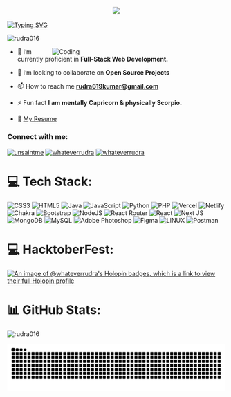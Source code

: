

<p align="center"> <img <img src="https://readme-typing-svg.demolab.com?font=Fira+Code&pause=1000&color=000000&center=true&vCenter=true&width=435&lines=Hi+%F0%9F%91%8B%2C+I'm+Rudra+Sharma"> </p>

<a href="https://github.com/rudra016">
<img  src="https://readme-typing-svg.demolab.com?font=Georgia&size=18&duration=2000&pause=100&multiline=true&width=500&height=80&lines=A+Tech+Enthusiast+from+India.;+Seeking+new+challenges+and+opportunities+to+expand+my+skills." alt="Typing SVG" />
</a>
<p align="left"> <img src="https://komarev.com/ghpvc/?username=rudra016&label=Profile%20views&color=0e75b6&style=for-the-badge" alt="rudra016" /> </p>

<img align="right" alt="Coding" width="400" src="https://cdn.dribbble.com/users/926537/screenshots/4502924/python-2.gif">



- 🌱 I’m currently proficient in **Full-Stack Web Development.**

- 👯 I’m looking to collaborate on **Open Source Projects**

- 📫 How to reach me **rudra619kumar@gmail.com**

- ⚡ Fun fact **I am mentally Capricorn & physically Scorpio.**

- 📝 [My Resume](https://drive.google.com/file/d/18OZqLlY84VsKHAlLWs_qX-xD0-Zmqp0a/view?usp=sharing)

<h3 align="left">Connect with me:</h3>
<p align="left">
<a href="https://twitter.com/unsaintme" target="blank"><img align="center" src="https://raw.githubusercontent.com/rahuldkjain/github-profile-readme-generator/master/src/images/icons/Social/twitter.svg" alt="unsaintme" height="30" width="40" /></a>
<a href="https://instagram.com/whateverrudra" target="blank"><img align="center" src="https://raw.githubusercontent.com/rahuldkjain/github-profile-readme-generator/master/src/images/icons/Social/instagram.svg" alt="whateverrudra" height="30" width="40" /></a>
<a href="https://www.linkedin.com/in/rudra-kumar-897264227/" target="blank"><img align="center" src="https://img.shields.io/badge/LinkedIn-0A66C2.svg?style=for-the-badge&logo=LinkedIn&logoColor=white" alt="whateverrudra"  /></a>


</p>

# 💻 Tech Stack:
![CSS3](https://img.shields.io/badge/css3-%231572B6.svg?style=for-the-badge&logo=css3&logoColor=white) ![HTML5](https://img.shields.io/badge/html5-%23E34F26.svg?style=for-the-badge&logo=html5&logoColor=white) ![Java](https://img.shields.io/badge/java-%23ED8B00.svg?style=for-the-badge&logo=java&logoColor=white) ![JavaScript](https://img.shields.io/badge/javascript-%23323330.svg?style=for-the-badge&logo=javascript&logoColor=%23F7DF1E) ![Python](https://img.shields.io/badge/python-3670A0?style=for-the-badge&logo=python&logoColor=ffdd54) ![PHP](https://img.shields.io/badge/php-%23777BB4.svg?style=for-the-badge&logo=php&logoColor=white) ![Vercel](https://img.shields.io/badge/vercel-%23000000.svg?style=for-the-badge&logo=vercel&logoColor=white) ![Netlify](https://img.shields.io/badge/netlify-%23000000.svg?style=for-the-badge&logo=netlify&logoColor=#00C7B7) ![Chakra](https://img.shields.io/badge/chakra-%234ED1C5.svg?style=for-the-badge&logo=chakraui&logoColor=white) ![Bootstrap](https://img.shields.io/badge/bootstrap-%23563D7C.svg?style=for-the-badge&logo=bootstrap&logoColor=white) ![NodeJS](https://img.shields.io/badge/node.js-6DA55F?style=for-the-badge&logo=node.js&logoColor=white) ![React Router](https://img.shields.io/badge/React_Router-CA4245?style=for-the-badge&logo=react-router&logoColor=white) ![React](https://img.shields.io/badge/react-%2320232a.svg?style=for-the-badge&logo=react&logoColor=%2361DAFB) ![Next JS](https://img.shields.io/badge/Next-black?style=for-the-badge&logo=next.js&logoColor=white) ![MongoDB](https://img.shields.io/badge/MongoDB-%234ea94b.svg?style=for-the-badge&logo=mongodb&logoColor=white) ![MySQL](https://img.shields.io/badge/mysql-%2300f.svg?style=for-the-badge&logo=mysql&logoColor=white) ![Adobe Photoshop](https://img.shields.io/badge/adobephotoshop-%2331A8FF.svg?style=for-the-badge&logo=adobephotoshop&logoColor=white) 	![Figma](https://img.shields.io/badge/figma-%23F24E1E.svg?style=for-the-badge&logo=figma&logoColor=white) ![LINUX](https://img.shields.io/badge/Linux-FCC624?style=for-the-badge&logo=linux&logoColor=black) ![Postman](https://img.shields.io/badge/Postman-FF6C37?style=for-the-badge&logo=postman&logoColor=white)

# 💻 HacktoberFest:
[![An image of @whateverrudra's Holopin badges, which is a link to view their full Holopin profile](https://holopin.me/whateverrudra)](https://holopin.io/@whateverrudra)

# 📊 GitHub Stats:
<p align="left"><img src="https://github-readme-stats.vercel.app/api?username=rudra016&theme=material-palenight&show_icons=true" alt="rudra016"/></p>

![snake gif](https://github.com/rudra016/rudra016/blob/output/github-contribution-grid-snake.svg)
